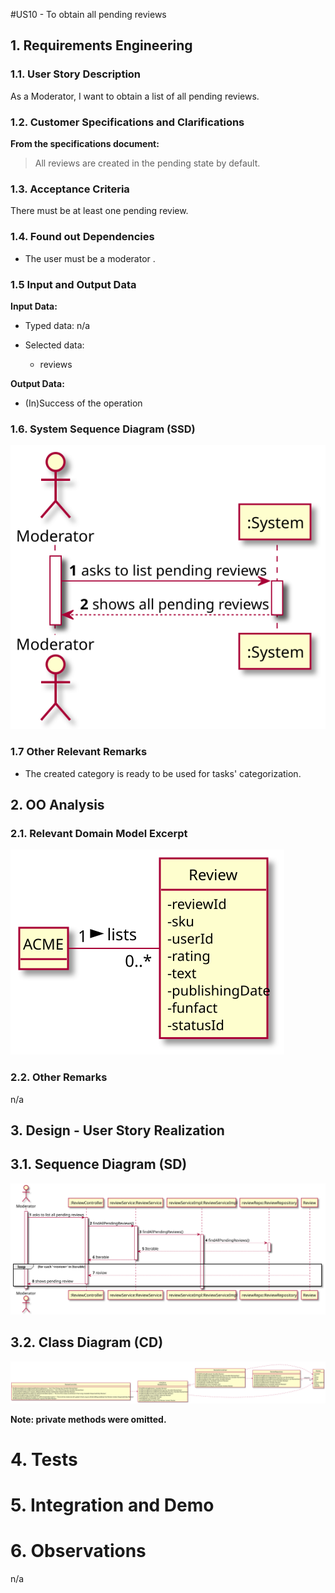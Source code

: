 #US10 - To obtain all pending reviews

## 1. Requirements Engineering

### 1.1. User Story Description

As  a  Moderator, I  want  to  obtain a list of all pending reviews.

### 1.2. Customer Specifications and Clarifications

**From the specifications document:**

> All reviews are created in the pending state by default.


### 1.3. Acceptance Criteria
There must be at least one pending review.

### 1.4. Found out Dependencies

* The user must be a moderator .

### 1.5 Input and Output Data

**Input Data:**

* Typed data:
  n/a

* Selected data:
    * reviews


**Output Data:**

* (In)Success of the operation

### 1.6. System Sequence Diagram (SSD)

![US10-SSD](US10-SSD.svg)

### 1.7 Other Relevant Remarks

* The created category is ready to be used for tasks' categorization.

## 2. OO Analysis

### 2.1. Relevant Domain Model Excerpt

![US10-MD](US10-MD.svg)

### 2.2. Other Remarks

n/a

## 3. Design - User Story Realization


## 3.1. Sequence Diagram (SD)


![US10-SD](US10-SD.svg)


## 3.2. Class Diagram (CD)

![US10-CD](US10-CD.svg)

**Note: private methods were omitted.**

# 4. Tests


# 5. Integration and Demo


# 6. Observations

n/a
